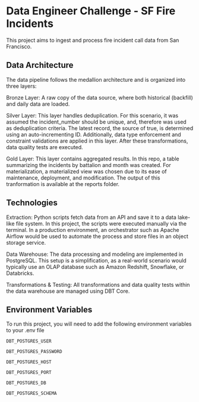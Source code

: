 # Data Engineer Challenge - SF Fire Incidents

This project aims to ingest and process fire incident call data from San Francisco.

## Data Architecture

The data pipeline follows the medallion architecture and is organized into three layers:

Bronze Layer: A raw copy of the data source, where both historical (backfill) and daily data are loaded.

Silver Layer: This layer handles deduplication. For this scenario, it was assumed the incident_number should be unique, and, therefore was used as deduplication criteria. The latest record, the source of true, is determined using an auto-incrementing ID. Additionally, data type enforcement and constraint validations are applied in this layer. After these transformations, data quality tests are executed.

Gold Layer: This layer contains aggregated results. In this repo, a table summarizing the incidents by battalion and month was created. For materialization, a materialized view was chosen due to its ease of maintenance, deployment, and modification. The output of this tranformation is available at the reports folder.

## Technologies

Extraction: Python scripts fetch data from an API and save it to a data lake-like file system. In this project, the scripts were executed manually via the terminal. In a production environment, an orchestrator such as Apache Airflow would be used to automate the process and store files in an object storage service.

Data Warehouse: The data processing and modeling are implemented in PostgreSQL. This setup is a simplification, as a real-world scenario would typically use an OLAP database such as Amazon Redshift, Snowflake, or Databricks.

Transformations & Testing: All transformations and data quality tests within the data warehouse are managed using DBT Core.


## Environment Variables

To run this project, you will need to add the following environment variables to your .env file

`DBT_POSTGRES_USER`

`DBT_POSTGRES_PASSWORD`

`DBT_POSTGRES_HOST`

`DBT_POSTGRES_PORT`

`DBT_POSTGRES_DB`

`DBT_POSTGRES_SCHEMA`
